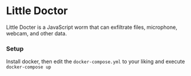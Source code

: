 # Little Doctor

Little Docter is a JavaScript worm that can exfiltrate files, microphone, webcam, and other data.


### Setup

Install docker, then edit the `docker-compose.yml` to your liking and execute `docker-compose up`